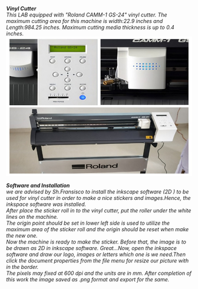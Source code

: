 ***Vinyl Cutter***     
 *This LAB equipped with "Roland CAMM-1 GS-24" vinyl cutter. The maximum cutting area for this machine is width:22.9 inches and Length:984.25 inches. Maximum cutting media thickness is up to 0.4 inches.*
![Vinylcutter](/img/vinylcutter.jpg)

***Software and Installation***  
*we are advised by Sh.Fransisco to install the inkscape software (2D ) to be used for vinyl cutter in order to make a nice stickers  and images.Hence, the inkspace software was installed.*  
*After place the sticker roll in to the vinyl cutter, put the roller under the white lines on the machine.*  
*The origin point should be set in lower left side is used to utilize the maximum area of the sticker roll and the origin should be reset when make the new one.*   
*Now the machine is ready to make the sticker. Before that, the image is to be drawn as 2D in inkscape software.*
*Great...Now, open the inkspace software and draw our logo, images or letters which one is we need.Then click the document properties from the file menu for resize our picture with in the border.*  
*The pixels may fixed at 600 dpi and the units are in mm. After completion of this work the image saved as .png format and export for the same.*

